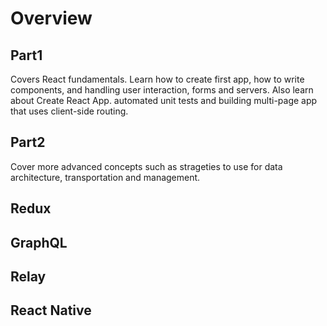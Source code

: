 # Overview

## Part1 

Covers React fundamentals. Learn how to create first app, how to write components, and handling user interaction, forms and servers. Also learn about Create React App. automated unit tests and building multi-page app that uses client-side routing.

## Part2 

Cover more advanced concepts such as strageties to use for data architecture, transportation and management.

## Redux

## GraphQL

## Relay

## React Native


